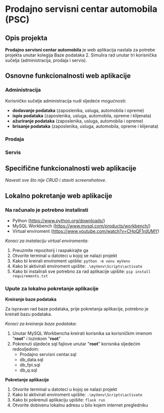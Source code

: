 # Prodajno servisni centar automobila (PSC)

## Opis projekta

**Prodajno servisni centar automobila** je web aplikacija nastala za potrebe projekta unutar kolegija Baze podataka 2. Simulira rad unutar tri korisnička sučelja (administracija, prodaja i servis).

## Osnovne funkcionalnosti web aplikacije

### Administracija

Korisničko sučelje administracija nudi sljedeće mogućnosti:

* **dodavanje podataka** (zaposlenika, usluga, automobila i opreme)
* **ispis podataka** (zaposlenika, usluga, automobila, opreme i klijenata)
* **ažuriranje podataka** (zaposlenika, usluga, automobila i opreme)
* **brisanje podataka** (zaposlenika, usluga, automobila, opreme i klijenata)

### Prodaja

### Servis

## Specifične funkcionalnosti web aplikacije

*Navesti sve što nije CRUD i staviti screenshotove.*

## Lokalno pokretanje web aplikacije

### Na računalo je potrebno instalirati

* Python (https://www.python.org/downloads/)
* MySQL Workbench (https://www.mysql.com/products/workbench/)
* Virtual enviroment (https://www.youtube.com/watch?v=CHpQF1rdUMY)

*Koraci za instalaciju virtual enviromenta:*

1. Preuzmite repozitorij i raspakirajte ga
2. Otvorite terminal u datoteci u kojoj se nalazi projekt
3. Kako bi kreirali enviroment upišite:
`python -m venv myVenv`
4. Kako bi aktivirali enviroment upišite:
`.\myVenv\Scripts\activate`
5. Kako bi instalirali sve potrebno za rad aplikacije upišite: 
`pip install requirements.txt`

### Upute za lokalno pokretanje aplikacije

**Kreiranje baze podataka**

Za ispravan rad baze podataka, prije pokretanja aplikacije, potrebno je kreirati bazu podataka.

*Koraci za kreiranje baze podataka:*

1. Unutar MySQL Workbencha kreirati korisnika sa korisničkim imenom "**root**" i lozinkom "**root**"
2. Pokrenuti sljedeće sql fajlove unutar "**root**" korisnika sljedećim redosljedom:
    * Prodajno servisni centar.sql
    * db_data.sql
    * db_fpt.sql
    * db_q.sql

**Pokretanje aplikacije**

1. Otvorite terminal u datoteci u kojoj se nalazi projekt
2. Kako bi aktivirali enviroment upišite:
`.\myVenv\Scripts\activate`
3. Kako bi pokrenuli aplikaciju upišite:
`flask run`
4. Otvorite dobivenu lokalnu adresu u bilo kojem internet pregledniku
